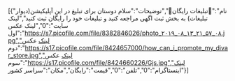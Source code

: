 [{"نام":"📣تبلیغات رایگان📣","توضیحات":"سلام دوستان برای تبلیغ در این آپلیکیشن(دیوار تبلیغات) به بخش ثبت اگهی مراجعه کنید و تبلیغات خود را رایگان ثبت کنید","لینک سایت":"0","لینک عکس اول":"https://s7.picofile.com/file/8382846026/photo_۲۰۱۹_۰۸_۱۳_۲۱_۵۷_۰۸.jpg","لینک عکس دوم":"https://s17.picofile.com/file/8424657000/how_can_i_promote_my_divar_store.jpg","لینک عکس سوم":"https://s17.picofile.com/file/8424660226/Gjs.jpg","لینک اینستاگرام":"0","تلفن":"0","قیمت":"رایگان","مکان":"سراسر کشور"}]